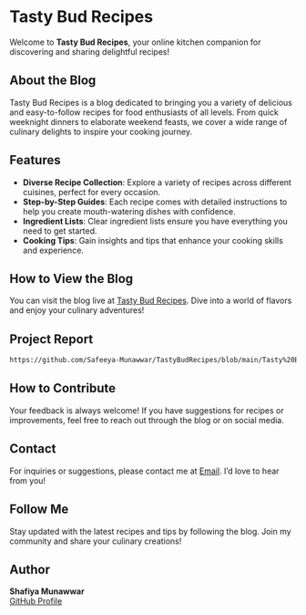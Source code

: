 # Tasty Bud Recipes

Welcome to **Tasty Bud Recipes**, your online kitchen companion for discovering and sharing delightful recipes!

## About the Blog
Tasty Bud Recipes is a blog dedicated to bringing you a variety of delicious and easy-to-follow recipes for food enthusiasts of all levels. From quick weeknight dinners to elaborate weekend feasts, we cover a wide range of culinary delights to inspire your cooking journey.

## Features
- **Diverse Recipe Collection**: Explore a variety of recipes across different cuisines, perfect for every occasion.
- **Step-by-Step Guides**: Each recipe comes with detailed instructions to help you create mouth-watering dishes with confidence.
- **Ingredient Lists**: Clear ingredient lists ensure you have everything you need to get started.
- **Cooking Tips**: Gain insights and tips that enhance your cooking skills and experience.

## How to View the Blog
You can visit the blog live at [Tasty Bud Recipes](https://Safeeya-Munawwar.github.io/TastyBudRecipes/). Dive into a world of flavors and enjoy your culinary adventures!

## Project Report
```bash
https://github.com/Safeeya-Munawwar/TastyBudRecipes/blob/main/Tasty%20Bud%20Recipes%20Peoject%20Report.pdf
```
## How to Contribute
Your feedback is always welcome! If you have suggestions for recipes or improvements, feel free to reach out through the blog or on social media.

## Contact
For inquiries or suggestions, please contact me at [Email](mailto:shafiyamunawwar123@gmail.com). I’d love to hear from you!

## Follow Me
Stay updated with the latest recipes and tips by following the blog. Join my community and share your culinary creations!

## Author
**Shafiya Munawwar**  
[GitHub Profile](https://github.com/shafiya-munawwar0036)
